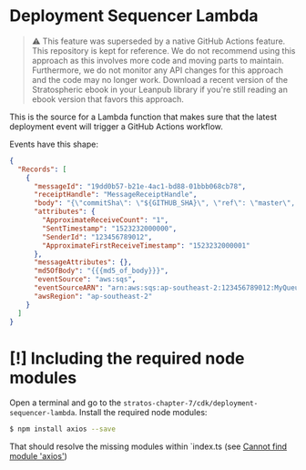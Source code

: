 # Deployment Sequencer Lambda

> ⚠️ This feature was superseded by a native GitHub Actions feature. This repository is kept for reference. We do not recommend using this approach as this involves more code and moving parts to maintain. Furthermore, we do not monitor any API changes for this approach and the code may no longer work. Download a recent version of the Stratospheric ebook in your Leanpub library if you're still reading an ebook version that favors this approach.

This is the source for a Lambda function that makes sure that the latest deployment event will trigger a GitHub Actions workflow.

Events have this shape:

```json
{
  "Records": [
    {
      "messageId": "19dd0b57-b21e-4ac1-bd88-01bbb068cb78",
      "receiptHandle": "MessageReceiptHandle",
      "body": "{\"commitSha\": \"${GITHUB_SHA}\", \"ref\": \"master\", \"owner\": \"blogtrack\", \"repo\": \"blogtrack\", \"workflowId\": \"deploy-to-staging.yml\", \"dockerImageTag\": \"${DOCKER_IMAGE_TAG}\"}",
      "attributes": {
        "ApproximateReceiveCount": "1",
        "SentTimestamp": "1523232000000",
        "SenderId": "123456789012",
        "ApproximateFirstReceiveTimestamp": "1523232000001"
      },
      "messageAttributes": {},
      "md5OfBody": "{{{md5_of_body}}}",
      "eventSource": "aws:sqs",
      "eventSourceARN": "arn:aws:sqs:ap-southeast-2:123456789012:MyQueue",
      "awsRegion": "ap-southeast-2"
    }
  ]
}
```

# [!] Including the required node modules

Open a terminal and go to the `stratos-chapter-7/cdk/deployment-sequencer-lambda`.
Install the required node modules:

```bash
$ npm install axios --save
```

That should resolve the missing modules within `index.ts (see [Cannot find module &#39;axios&#39;](https://stackoverflow.com/a/59475765/21907969))
